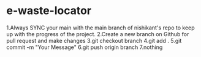 # e-waste-locator

1.Always SYNC your main with the main branch of nishikant's repo to keep up with the progress of the project.
2.Create a new branch on Github for pull request and make changes
3.git checkout branch
4.git add .
5.git commit -m "Your Message"
6.git push origin branch
7.nothing
